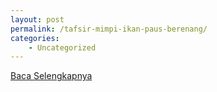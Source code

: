 ```yaml
---
layout: post
permalink: /tafsir-mimpi-ikan-paus-berenang/
categories:
    - Uncategorized
---
```


[Baca Selengkapnya](/03)